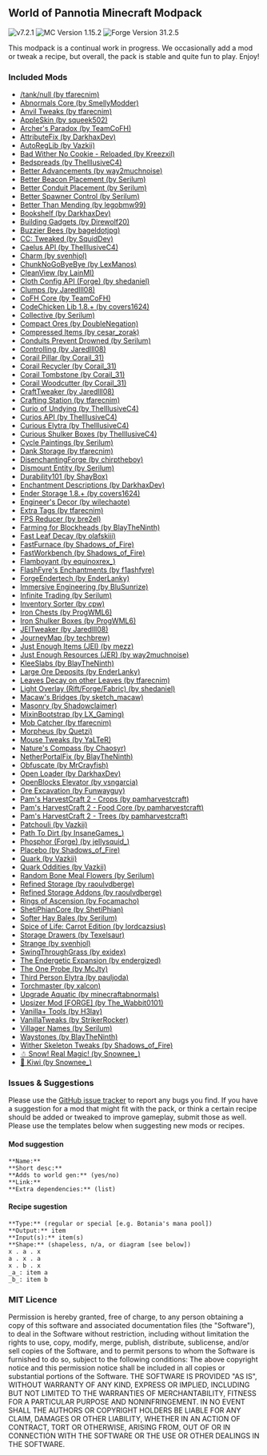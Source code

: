 ## World of Pannotia Minecraft Modpack

![v7.2.1](https://img.shields.io/badge/version-7.2.1-green.svg) ![MC Version 1.15.2](https://img.shields.io/badge/MC%20Version-1.15.2-blue.svg) ![Forge Version 31.2.5](https://img.shields.io/badge/Forge%20Version-31.2.5-red.svg)

This modpack is a continual work in progress. We occasionally add a mod or tweak a recipe, but overall, the pack is stable and quite fun to play. Enjoy!

### Included Mods

* [/tank/null (by tfarecnim)](https://www.curseforge.com/minecraft/mc-mods/tank-null)
* [Abnormals Core (by SmellyModder)](https://www.curseforge.com/minecraft/mc-mods/abnormals-core)
* [Anvil Tweaks (by tfarecnim)](https://www.curseforge.com/minecraft/mc-mods/anvil-tweaks)
* [AppleSkin (by squeek502)](https://www.curseforge.com/minecraft/mc-mods/appleskin)
* [Archer's Paradox (by TeamCoFH)](https://www.curseforge.com/minecraft/mc-mods/archers-paradox)
* [AttributeFix (by DarkhaxDev)](https://www.curseforge.com/minecraft/mc-mods/attributefix)
* [AutoRegLib (by Vazkii)](https://www.curseforge.com/minecraft/mc-mods/autoreglib)
* [Bad Wither No Cookie - Reloaded (by Kreezxil)](https://www.curseforge.com/minecraft/mc-mods/bad-wither-no-cookie-reloaded)
* [Bedspreads (by TheIllusiveC4)](https://www.curseforge.com/minecraft/mc-mods/bedspreads)
* [Better Advancements (by way2muchnoise)](https://www.curseforge.com/minecraft/mc-mods/better-advancements)
* [Better Beacon Placement (by Serilum)](https://www.curseforge.com/minecraft/mc-mods/better-beacon-placement)
* [Better Conduit Placement (by Serilum)](https://www.curseforge.com/minecraft/mc-mods/better-conduit-placement)
* [Better Spawner Control (by Serilum)](https://www.curseforge.com/minecraft/mc-mods/better-spawner-control)
* [Better Than Mending (by legobmw99)](https://www.curseforge.com/minecraft/mc-mods/better-than-mending)
* [Bookshelf (by DarkhaxDev)](https://www.curseforge.com/minecraft/mc-mods/bookshelf)
* [Building Gadgets (by Direwolf20)](https://www.curseforge.com/minecraft/mc-mods/building-gadgets)
* [Buzzier Bees (by bageldotjpg)](https://www.curseforge.com/minecraft/mc-mods/buzzier-bees)
* [CC: Tweaked (by SquidDev)](https://www.curseforge.com/minecraft/mc-mods/cc-tweaked)
* [Caelus API (by TheIllusiveC4)](https://www.curseforge.com/minecraft/mc-mods/caelus)
* [Charm (by svenhjol)](https://www.curseforge.com/minecraft/mc-mods/charm)
* [ChunkNoGoByeBye (by LexManos)](https://www.curseforge.com/minecraft/mc-mods/chunknogobyebye)
* [CleanView (by LainMI)](https://www.curseforge.com/minecraft/mc-mods/cleanview)
* [Cloth Config API (Forge) (by shedaniel)](https://www.curseforge.com/minecraft/mc-mods/cloth-config-forge)
* [Clumps (by Jaredlll08)](https://www.curseforge.com/minecraft/mc-mods/clumps)
* [CoFH Core (by TeamCoFH)](https://www.curseforge.com/minecraft/mc-mods/cofh-core)
* [CodeChicken Lib 1.8.+ (by covers1624)](https://www.curseforge.com/minecraft/mc-mods/codechicken-lib-1-8)
* [Collective (by Serilum)](https://www.curseforge.com/minecraft/mc-mods/collective)
* [Compact Ores (by DoubleNegation)](https://www.curseforge.com/minecraft/mc-mods/compact-ores)
* [Compressed Items (by cesar_zorak)](https://www.curseforge.com/minecraft/mc-mods/compressed-items)
* [Conduits Prevent Drowned (by Serilum)](https://www.curseforge.com/minecraft/mc-mods/conduits-prevent-drowned)
* [Controlling (by Jaredlll08)](https://www.curseforge.com/minecraft/mc-mods/controlling)
* [Corail Pillar (by Corail_31)](https://www.curseforge.com/minecraft/mc-mods/corail-pillar)
* [Corail Recycler (by Corail_31)](https://www.curseforge.com/minecraft/mc-mods/corail-recycler)
* [Corail Tombstone (by Corail_31)](https://www.curseforge.com/minecraft/mc-mods/corail-tombstone)
* [Corail Woodcutter (by Corail_31)](https://www.curseforge.com/minecraft/mc-mods/corail-woodcutter)
* [CraftTweaker (by Jaredlll08)](https://www.curseforge.com/minecraft/mc-mods/crafttweaker)
* [Crafting Station (by tfarecnim)](https://www.curseforge.com/minecraft/mc-mods/crafting-station)
* [Curio of Undying (by TheIllusiveC4)](https://www.curseforge.com/minecraft/mc-mods/curio-of-undying)
* [Curios API (by TheIllusiveC4)](https://www.curseforge.com/minecraft/mc-mods/curios)
* [Curious Elytra (by TheIllusiveC4)](https://www.curseforge.com/minecraft/mc-mods/curious-elytra)
* [Curious Shulker Boxes (by TheIllusiveC4)](https://www.curseforge.com/minecraft/mc-mods/curious-shulker-boxes)
* [Cycle Paintings (by Serilum)](https://www.curseforge.com/minecraft/mc-mods/cycle-paintings)
* [Dank Storage (by tfarecnim)](https://www.curseforge.com/minecraft/mc-mods/dank-storage)
* [DisenchantingForge (by chirptheboy)](https://www.curseforge.com/minecraft/mc-mods/disenchantingforge)
* [Dismount Entity (by Serilum)](https://www.curseforge.com/minecraft/mc-mods/dismount-entity)
* [Durability101 (by ShayBox)](https://www.curseforge.com/minecraft/mc-mods/durability101)
* [Enchantment Descriptions (by DarkhaxDev)](https://www.curseforge.com/minecraft/mc-mods/enchantment-descriptions)
* [Ender Storage 1.8.+ (by covers1624)](https://www.curseforge.com/minecraft/mc-mods/ender-storage-1-8)
* [Engineer's Decor (by wilechaote)](https://www.curseforge.com/minecraft/mc-mods/engineers-decor)
* [Extra Tags (by tfarecnim)](https://www.curseforge.com/minecraft/mc-mods/extra-tags)
* [FPS Reducer (by bre2el)](https://www.curseforge.com/minecraft/mc-mods/fps-reducer)
* [Farming for Blockheads (by BlayTheNinth)](https://www.curseforge.com/minecraft/mc-mods/farming-for-blockheads)
* [Fast Leaf Decay (by olafskiii)](https://www.curseforge.com/minecraft/mc-mods/fast-leaf-decay)
* [FastFurnace (by Shadows_of_Fire)](https://www.curseforge.com/minecraft/mc-mods/fastfurnace)
* [FastWorkbench (by Shadows_of_Fire)](https://www.curseforge.com/minecraft/mc-mods/fastworkbench)
* [Flamboyant (by equinoxrex_)](https://www.curseforge.com/minecraft/mc-mods/flamboyant)
* [FlashFyre's Enchantments (by f1ashfyre)](https://www.curseforge.com/minecraft/mc-mods/ffe)
* [ForgeEndertech (by EnderLanky)](https://www.curseforge.com/minecraft/mc-mods/forgeendertech)
* [Immersive Engineering (by BluSunrize)](https://www.curseforge.com/minecraft/mc-mods/immersive-engineering)
* [Infinite Trading (by Serilum)](https://www.curseforge.com/minecraft/mc-mods/infinite-trading)
* [Inventory Sorter (by cpw)](https://www.curseforge.com/minecraft/mc-mods/inventory-sorter)
* [Iron Chests (by ProgWML6)](https://www.curseforge.com/minecraft/mc-mods/iron-chests)
* [Iron Shulker Boxes (by ProgWML6)](https://www.curseforge.com/minecraft/mc-mods/iron-shulker-boxes)
* [JEITweaker (by Jaredlll08)](https://www.curseforge.com/minecraft/mc-mods/jeitweaker)
* [JourneyMap (by techbrew)](https://www.curseforge.com/minecraft/mc-mods/journeymap)
* [Just Enough Items (JEI) (by mezz)](https://www.curseforge.com/minecraft/mc-mods/jei)
* [Just Enough Resources (JER) (by way2muchnoise)](https://www.curseforge.com/minecraft/mc-mods/just-enough-resources-jer)
* [KleeSlabs (by BlayTheNinth)](https://www.curseforge.com/minecraft/mc-mods/kleeslabs)
* [Large Ore Deposits (by EnderLanky)](https://www.curseforge.com/minecraft/mc-mods/large-ore-deposits)
* [Leaves Decay on other Leaves (by tfarecnim)](https://www.curseforge.com/minecraft/mc-mods/leaves-decay-on-other-leaves)
* [Light Overlay (Rift/Forge/Fabric) (by shedaniel)](https://www.curseforge.com/minecraft/mc-mods/light-overlay)
* [Macaw's Bridges (by sketch_macaw)](https://www.curseforge.com/minecraft/mc-mods/macaws-bridges)
* [Masonry (by Shadowclaimer)](https://www.curseforge.com/minecraft/mc-mods/masonry)
* [MixinBootstrap (by LX_Gaming)](https://www.curseforge.com/minecraft/mc-mods/mixinbootstrap)
* [Mob Catcher (by tfarecnim)](https://www.curseforge.com/minecraft/mc-mods/mob-catcher)
* [Morpheus (by Quetzi)](https://www.curseforge.com/minecraft/mc-mods/morpheus)
* [Mouse Tweaks (by YaLTeR)](https://www.curseforge.com/minecraft/mc-mods/mouse-tweaks)
* [Nature's Compass (by Chaosyr)](https://www.curseforge.com/minecraft/mc-mods/natures-compass)
* [NetherPortalFix (by BlayTheNinth)](https://www.curseforge.com/minecraft/mc-mods/netherportalfix)
* [Obfuscate (by MrCrayfish)](https://www.curseforge.com/minecraft/mc-mods/obfuscate)
* [Open Loader (by DarkhaxDev)](https://www.curseforge.com/minecraft/mc-mods/open-loader)
* [OpenBlocks Elevator (by vsngarcia)](https://www.curseforge.com/minecraft/mc-mods/openblocks-elevator)
* [Ore Excavation (by Funwayguy)](https://www.curseforge.com/minecraft/mc-mods/ore-excavation)
* [Pam's HarvestCraft 2 - Crops (by pamharvestcraft)](https://www.curseforge.com/minecraft/mc-mods/pams-harvestcraft-2-crops)
* [Pam's HarvestCraft 2 - Food Core (by pamharvestcraft)](https://www.curseforge.com/minecraft/mc-mods/pams-harvestcraft-2-food-core)
* [Pam's HarvestCraft 2 - Trees (by pamharvestcraft)](https://www.curseforge.com/minecraft/mc-mods/pams-harvestcraft-2-trees)
* [Patchouli (by Vazkii)](https://www.curseforge.com/minecraft/mc-mods/patchouli)
* [Path To Dirt (by InsaneGames_)](https://www.curseforge.com/minecraft/mc-mods/path-to-dirt)
* [Phosphor (Forge) (by jellysquid_)](https://www.curseforge.com/minecraft/mc-mods/phosphor-forge)
* [Placebo (by Shadows_of_Fire)](https://www.curseforge.com/minecraft/mc-mods/placebo)
* [Quark (by Vazkii)](https://www.curseforge.com/minecraft/mc-mods/quark)
* [Quark Oddities (by Vazkii)](https://www.curseforge.com/minecraft/mc-mods/quark-oddities)
* [Random Bone Meal Flowers (by Serilum)](https://www.curseforge.com/minecraft/mc-mods/random-bone-meal-flowers)
* [Refined Storage (by raoulvdberge)](https://www.curseforge.com/minecraft/mc-mods/refined-storage)
* [Refined Storage Addons (by raoulvdberge)](https://www.curseforge.com/minecraft/mc-mods/refined-storage-addons)
* [Rings of Ascension (by Focamacho)](https://www.curseforge.com/minecraft/mc-mods/rings-of-ascension)
* [ShetiPhianCore (by ShetiPhian)](https://www.curseforge.com/minecraft/mc-mods/shetiphiancore)
* [Softer Hay Bales (by Serilum)](https://www.curseforge.com/minecraft/mc-mods/softer-hay-bales)
* [Spice of Life: Carrot Edition (by lordcazsius)](https://www.curseforge.com/minecraft/mc-mods/spice-of-life-carrot-edition)
* [Storage Drawers (by Texelsaur)](https://www.curseforge.com/minecraft/mc-mods/storage-drawers)
* [Strange (by svenhjol)](https://www.curseforge.com/minecraft/mc-mods/strange)
* [SwingThroughGrass (by exidex)](https://www.curseforge.com/minecraft/mc-mods/swingthroughgrass)
* [The Endergetic Expansion (by endergized)](https://www.curseforge.com/minecraft/mc-mods/endergetic)
* [The One Probe (by McJty)](https://www.curseforge.com/minecraft/mc-mods/the-one-probe)
* [Third Person Elytra (by pauljoda)](https://www.curseforge.com/minecraft/mc-mods/third-person-elytra)
* [Torchmaster (by xalcon)](https://www.curseforge.com/minecraft/mc-mods/torchmaster)
* [Upgrade Aquatic (by minecraftabnormals)](https://www.curseforge.com/minecraft/mc-mods/upgrade-aquatic)
* [Upsizer Mod [FORGE] (by The_Wabbit0101)](https://www.curseforge.com/minecraft/mc-mods/upsizer-mod)
* [Vanilla+ Tools (by H3lay)](https://www.curseforge.com/minecraft/mc-mods/vanilla-tools)
* [VanillaTweaks (by StrikerRocker)](https://www.curseforge.com/minecraft/mc-mods/vanillatweaks)
* [Villager Names (by Serilum)](https://www.curseforge.com/minecraft/mc-mods/villager-names)
* [Waystones (by BlayTheNinth)](https://www.curseforge.com/minecraft/mc-mods/waystones)
* [Wither Skeleton Tweaks (by Shadows_of_Fire)](https://www.curseforge.com/minecraft/mc-mods/wither-skeleton-tweaks)
* [☃ Snow! Real Magic! (by Snownee_)](https://www.curseforge.com/minecraft/mc-mods/snow-real-magic)
* [🥝 Kiwi (by Snownee_)](https://www.curseforge.com/minecraft/mc-mods/kiwi)

### Issues & Suggestions

Please use the [GitHub issue tracker](https://github.com/chimericdream/WorldOfPannotia-MC-Modpack/issues) to report any bugs you find. If you have a suggestion for a mod that might fit with the pack, or think a certain recipe should be added or tweaked to improve gameplay, submit those as well. Please use the templates below when suggesting new mods or recipes.

#### Mod suggestion

```
**Name:**
**Short desc:**
**Adds to world gen:** (yes/no)
**Link:**
**Extra dependencies:** (list)
```

#### Recipe sugestion

```
**Type:** (regular or special [e.g. Botania's mana pool])
**Output:** item
**Input(s):** item(s)
**Shape:** (shapeless, n/a, or diagram [see below])
x . a . x
a . x . a
x . b . x
_a_: item a
_b_: item b
```

### MIT Licence

Permission is hereby granted, free of charge, to any person obtaining a copy of this software and associated documentation files (the "Software"), to deal in the Software without restriction, including without limitation the rights to use, copy, modify, merge, publish, distribute, sublicense, and/or sell copies of the Software, and to permit persons to whom the Software is furnished to do so, subject to the following conditions: The above copyright notice and this permission notice shall be included in all copies or substantial portions of the Software. THE SOFTWARE IS PROVIDED "AS IS", WITHOUT WARRANTY OF ANY KIND, EXPRESS OR IMPLIED, INCLUDING BUT NOT LIMITED TO THE WARRANTIES OF MERCHANTABILITY, FITNESS FOR A PARTICULAR PURPOSE AND NONINFRINGEMENT. IN NO EVENT SHALL THE AUTHORS OR COPYRIGHT HOLDERS BE LIABLE FOR ANY CLAIM, DAMAGES OR OTHER LIABILITY, WHETHER IN AN ACTION OF CONTRACT, TORT OR OTHERWISE, ARISING FROM, OUT OF OR IN CONNECTION WITH THE SOFTWARE OR THE USE OR OTHER DEALINGS IN THE SOFTWARE.
